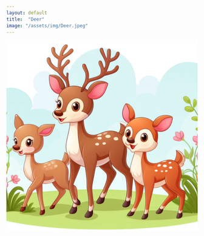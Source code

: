 ```yaml
---
layout: default
title:  "Deer"
image: "/assets/img/Deer.jpeg"
---
```


![Deer](/assets/img/Deer.jpeg)